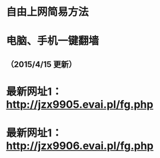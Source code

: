 # 自由上网简易方法
# 电脑、手机一键翻墙
## （2015/4/15 更新）

#  最新网址1：http://jzx9905.evai.pl/fg.php
#  最新网址1：http://jzx9906.evai.pl/fg.php
